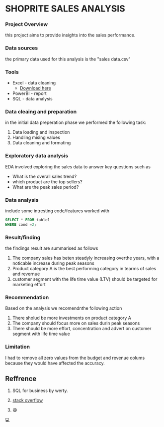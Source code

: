 # SHOPRITE SALES ANALYSIS



### Project Overview

this project aims to provide insights into the sales performance.


### Data sources
the primary data used for this analysis is the "sales data.csv"


### Tools
- Excel - data cleaning
  - [Download here](https://microsoft.com)
- PowerBI - report
- SQL - data analysis

### Data cleaing and preparation
in the initial data preperation phase we performed the following task:
1. Data loading and inspection
2. Handling mising values
3. Data cleaning and formating


### Exploratory data analysis
EDA involved exploring the sales data to answer key questions such as
- What is the overall sales trend?
- which product are the top sellers?
- What are the peak sales period?


### Data analysis
include some intresting code/features worked with
```sql
SELECT * FROM table1
WHERE cond =2;
```


### Result/finding
the findings result are summarised as follows
1. The company sales has beten steadyly increasing overthe years, with a noticable increase during peak seasons
2. Product category A is the best performing category in tearms of sales and revernue
3. customer segment with the life time value (LTV) should be targeted for marketing effort

### Recommendation

Based on the analysis we recomendnthe following action
1. There sholud be more investments on product category A
2. The company should focus more on sales durin peak seasons
3. There should be more effort, concentration and advert on customer segment with life time value

### Limitation
I had to remove all zero values from the budget and revenue colums because they would have affected the accuracy.

## Reffrence
1. SQL for business by werty.
2. [stack overflow](http://stack.com)

3. 😄

💻
